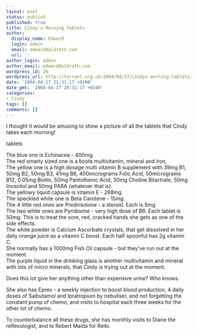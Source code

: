 ```yaml
---
layout: post
status: publish
published: true
title: Cindy's Morning Tablets
author:
  display_name: Edward
  login: admin
  email: edward@aldreth.com
  url: ''
author_login: admin
author_email: edward@aldreth.com
wordpress_id: 26
wordpress_url: http://tarrant.org.uk/2004/04/17/cindys-morning-tablets/
date: '2004-04-17 21:31:17 +0100'
date_gmt: '2004-04-17 20:31:17 +0100'
categories:
- Cindy
tags: []
comments: []
---
```

<p>I thought it would be amusing to show a picture of all the tablets that Cindy takes each morning!</p>
<p><wpg2>tablets</wpg2></p>
<p>The blue one is Echinacea - 400mg.<br />
The red smarty sized one is a boots multivitamin, mineral and iron,<br />
The yellow one is a high dosage multi vitamin B supplement with 39mg B1, 50mg B2, 50mg B3, 41mg B6, 400micrograms Folic Acid, 50micrograms B12, 0.05mg Biotin, 50mg Pantothenic Acid, 50mg Choline Bitartrate, 50mg Inosoitol and 50mg PABA (whatever that is).<br />
The yellowy liquid capsule is vitamin E - 268mg.<br />
The speckled white one is Beta Carotene - 15mg.<br />
The 4 little red ones are Prednisolone - a steroid.  Each is 5mg.<br />
The two white ones are Pyridoxine - very high dose of B6.  Each tablet is 50mg.  This is to treat the sore, red, cracked hands she gets as one of the side effects.<br />
The white powder is Calcium Ascorbate crystals, that get dissolved in her daily orange juice as a vitamin C boost.  Each half spoonful has 2g vitamin C.<br />
She normally has a 1000mg Fish Oil capsule - but they've run out at the moment.<br />
The purple liquid in the drinking glass is another multivitamin and mineral with lots of micro minerals, that Cindy is trying out at the moment.</p>
<p>Does this lot give her anything other than expensive urine?  Who knows.</p>
<p>She also has Eprex - a weekly injection to boost blood production, 4 daily doses of Salbutamol and Ipratropium by nebuliser, and not forgetting the constant pump of chemo, and visits to hospital each three weeks for the other lot of chemo.</p>
<p>To counterbalance all these drugs, she has monthly visits to Diane the reflexologist, and to Robert Maida for Reiki.</p>
